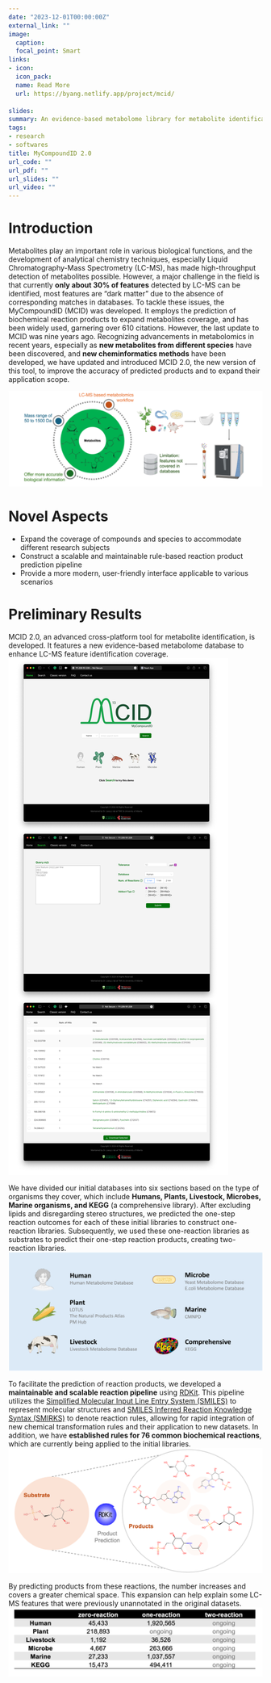 ```yaml
---
date: "2023-12-01T00:00:00Z"
external_link: ""
image:
  caption:
  focal_point: Smart
links:
- icon: 
  icon_pack: 
  name: Read More
  url: https://byang.netlify.app/project/mcid/

slides:
summary: An evidence-based metabolome library for metabolite identification
tags:
- research
- softwares
title: MyCompoundID 2.0
url_code: ""
url_pdf: ""
url_slides: ""
url_video: ""
---
```


# Introduction
Metabolites play an important role in various biological functions, and the development of analytical chemistry techniques, especially Liquid Chromatography-Mass Spectrometry (LC-MS), has made high-throughput detection of metabolites possible. However, a major challenge in the field is that currently **only about 30% of features** detected by LC-MS can be identified, most features are “dark matter” due to the absence of corresponding matches in databases. To tackle these issues, the MyCompoundID (MCID) was developed. It employs the prediction of biochemical reaction products to expand metabolites coverage, and has been widely used, garnering over 610 citations. However, the last update to MCID was nine years ago. Recognizing advancements in metabolomics in recent years, especially as **new metabolites from different species** have been discovered, and **new cheminformatics methods** have been developed, we have updated and introduced MCID 2.0, the new version of this tool, to improve the accuracy of predicted products and to expand their application scope.

![Workflow](./workflow.png)

# Novel Aspects
* Expand the coverage of compounds and species to accommodate different research subjects
* Construct a scalable and maintainable rule-based reaction product prediction pipeline
* Provide a more modern, user-friendly interface applicable to various scenarios

# Preliminary Results 
MCID 2.0, an advanced cross-platform tool for metabolite identification, is developed. It features a new evidence-based metabolome database to enhance LC-MS feature identification coverage. 
![Software](./software.png)

We have divided our initial databases into six sections based on the type of organisms they cover, which include **Humans, Plants, Livestock, Microbes, Marine organisms, and KEGG** (a comprehensive library). After excluding lipids and disregarding stereo structures, we predicted the one-step reaction outcomes for each of these initial libraries to construct one-reaction libraries. Subsequently, we used these one-reaction libraries as substrates to predict their one-step reaction products, creating two-reaction libraries.
![Initial libraries](./initial_libraries.png)

To facilitate the prediction of reaction products, we developed a **maintainable and scalable reaction pipeline** using [RDKit](https://www.rdkit.org). This pipeline utilizes the [Simplified Molecular Input Line Entry System (SMILES)](https://www.daylight.com/dayhtml/doc/theory/theory.smiles.html) to represent molecular structures and [SMILES Inferred Reaction Knowledge Syntax (SMIRKS)](https://www.daylight.com/dayhtml/doc/theory/theory.smirks.html) to denote reaction rules, allowing for rapid integration of new chemical transformation rules and their application to new datasets. In addition, we have **established rules for 76 common biochemical reactions**, which are currently being applied to the initial libraries.
![Initial libraries](./products.png)

By predicting products from these reactions, the number increases and covers a greater chemical space. This expansion can help explain some LC-MS features that were previously unannotated in the original datasets.
![num_of_comp](./num_of_comp.png)
